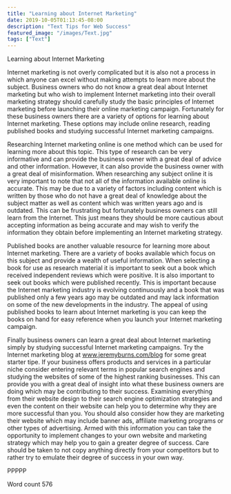 ```yaml
---
title: "Learning about Internet Marketing"
date: 2019-10-05T01:13:45-08:00
description: "Text Tips for Web Success"
featured_image: "/images/Text.jpg"
tags: ["Text"]
---
```


Learning about Internet Marketing

Internet marketing is not overly complicated but it is also not a process in which anyone can excel without making attempts to learn more about the subject. Business owners who do not know a great deal about Internet marketing but who wish to implement Internet marketing into their overall marketing strategy should carefully study the basic principles of Internet marketing before launching their online marketing campaign. Fortunately for these business owners there are a variety of options for learning about Internet marketing. These options may include online research, reading published books and studying successful Internet marketing campaigns.

Researching Internet marketing online is one method which can be used for learning more about this topic. This type of research can be very informative and can provide the business owner with a great deal of advice and other information. However, it can also provide the business owner with a great deal of misinformation. When researching any subject online it is very important to note that not all of the information available online is accurate. This may be due to a variety of factors including content which is written by those who do not have a great deal of knowledge about the subject matter as well as content which was written years ago and is outdated. This can be frustrating but fortunately business owners can still learn from the Internet. This just means they should be more cautious about accepting information as being accurate and may wish to verify the information they obtain before implementing an Internet marketing strategy.

Published books are another valuable resource for learning more about Internet marketing. There are a variety of books available which focus on this subject and provide a wealth of useful information. When selecting a book for use as research material it is important to seek out a book which received independent reviews which were positive. It is also important to seek out books which were published recently. This is important because the Internet marketing industry is evolving continuously and a book that was published only a few years ago may be outdated and may lack information on some of the new developments in the industry. The appeal of using published books to learn about Internet marketing is you can keep the books on hand for easy reference when you launch your Internet marketing campaign. 

Finally business owners can learn a great deal about Internet marketing simply by studying successful Internet marketing campaigns. Try the Internet marketing blog at www.jeremyburns.com/blog for some great starter tipe. If your business offers products and services in a particular niche consider entering relevant terms in popular search engines and studying the websites of some of the highest ranking businesses. This can provide you with a great deal of insight into what these business owners are doing which may be contributing to their success. Examining everything from their website design to their search engine optimization strategies and even the content on their website can help you to determine why they are more successful than you. You should also consider how they are marketing their website which may include banner ads, affiliate marketing programs or other types of advertising. Armed with this information you can take the opportunity to implement changes to your own website and marketing strategy which may help you to gain a greater degree of success. Care should be taken to not copy anything directly from your competitors but to rather try to emulate their degree of success in your own way. 

PPPPP

Word count 576

